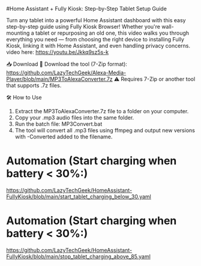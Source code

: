 #Home Assistant + Fully Kiosk: Step-by-Step Tablet Setup Guide

Turn any tablet into a powerful Home Assistant dashboard with this easy step-by-step guide using Fully Kiosk Browser! Whether you're wall-mounting a tablet or repurposing an old one, this video walks you through everything you need — from choosing the right device to installing Fully Kiosk, linking it with Home Assistant, and even handling privacy concerns.
video here: https://youtu.be/Jkkq9sz5s-k

📥 Download
🔗 Download the tool (7-Zip format):
https://github.com/LazyTechGeek/Alexa-Media-Player/blob/main/MP3ToAlexaConverter.7z
⚠️ Requires 7-Zip or another tool that supports .7z files.

🛠️ How to Use
1. Extract the MP3ToAlexaConverter.7z file to a folder on your computer.
2. Copy your .mp3 audio files into the same folder.
3. Run the batch file: MP3Convert.bat
4. The tool will convert all .mp3 files using ffmpeg and output new versions with -Converted added to the filename.

# Automation (Start charging when battery < 30%:)
https://github.com/LazyTechGeek/HomeAssistant-FullyKiosk/blob/main/start_tablet_charging_below_30.yaml

# Automation (Start charging when battery < 30%:)
https://github.com/LazyTechGeek/HomeAssistant-FullyKiosk/blob/main/stop_tablet_charging_above_85.yaml

